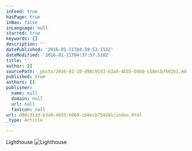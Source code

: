 ```yaml
---
inFeed: true
hasPage: true
inNav: false
inLanguage: null
starred: true
keywords: []
description: ''
datePublished: '2016-01-11T04:39:53.113Z'
dateModified: '2016-01-11T04:37:57.510Z'
title: ''
author: []
sourcePath: _posts/2016-01-10-d98c91d3-b3a9-4b55-b060-cb8ecb7502b1.md
published: true
authors: []
publisher:
  name: null
  domain: null
  url: null
  favicon: null
url: d98c91d3-b3a9-4b55-b060-cb8ecb7502b1/index.html
_type: Article

---
```

Lighthouse
![Lighthouse](https://s3-us-west-2.amazonaws.com/the-grid-img/p/60998b14f818baa65849c1226fffebe241a70514.jpg)